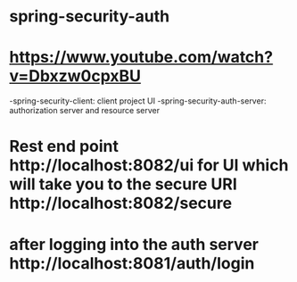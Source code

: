 # spring-security-auth
# https://www.youtube.com/watch?v=Dbxzw0cpxBU

-spring-security-client: client project UI
-spring-security-auth-server: authorization server and resource server

# Rest end point http://localhost:8082/ui for UI which will take you to the secure URI http://localhost:8082/secure
#	after logging into the auth server http://localhost:8081/auth/login
